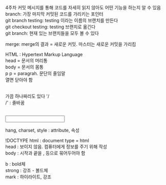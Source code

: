 4주차 
커밋 메시지를 통해 코드를 자세히 읽지 않아도 어떤 기능을 하는지 알 수 있음 <br/>
branch: 가장 마지막 커밋된 코드를 가리키는 포인터<br/>
    git branch testing: testing 이라는 이름의 브랜치를 만든다<br/>
    git checkout testing: testing 브랜치로 옮긴다<br/>
    git branch: 현재 있는 브랜치들을 모두 볼 수 있다<br/>

merge: merge의 결과 = 새로운 커밋. 마스터는 새로운 커밋을 가리킴 <br/>


HTML : Hypertext Markup Language<br/>
head = 문서의 머리통<br/>
body = 문서의 몸통<br/>
p p = paragrah. 문단의 줄임말<br/>
    열면 닫아야 함 </p><br/>
    가끔 하나짜리도 있다 '/<br/>/' : 줄바꿈 </p><br/>
    <input place holder = "또 이렇게" ><br/>

hang, charset, style : attribute, 속성<br/>

!DOCTYPE html : document type = html<br/>
head : 보이지 않음. 컴퓨터에게 정보를 주기 위해 작성<br/>
body : 시작과 끝을 <head>, <body> 등으로 묶어두어야 함<br/>

b : bold체<br/>
strong : 강조 - 볼드체<br/>
mark : 하이라이트, 강조<br/>


